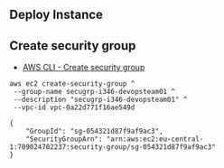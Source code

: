 ## Deploy Instance

## Create security group

* [AWS CLI - Create security group]([https://awscli.amazonaws.com/v2/documentation/api/latest/reference/ec2/create-subnet.html](https://docs.aws.amazon.com/cli/latest/reference/ec2/create-security-group.html?highlight=security%20group))


```
aws ec2 create-security-group ^
 --group-name secugrp-i346-devopsteam01 ^
 --description "secugrp-i346-devopsteam01" ^
 --vpc-id vpc-0a22d771f16ae549d
```

```
{
    "GroupId": "sg-054321d87f9af9ac3",
    "SecurityGroupArn": "arn:aws:ec2:eu-central-1:709024702237:security-group/sg-054321d87f9af9ac3"
}
